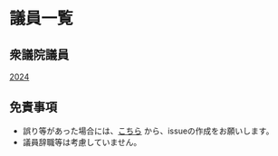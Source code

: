 # 議員一覧

## 衆議院議員

[2024](./国会議員/衆議院議員/2024.md)

## 免責事項

- 誤り等があった場合には、[こちら](https://github.com/frgmt/mp/issues) から、issueの作成をお願いします。
- 議員辞職等は考慮していません。
